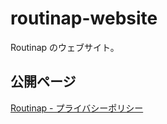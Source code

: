 # routinap-website

Routinap のウェブサイト。

## 公開ページ

[Routinap - プライバシーポリシー](https://youkidkk.github.io/routinap-website/privacy-policy.html)

